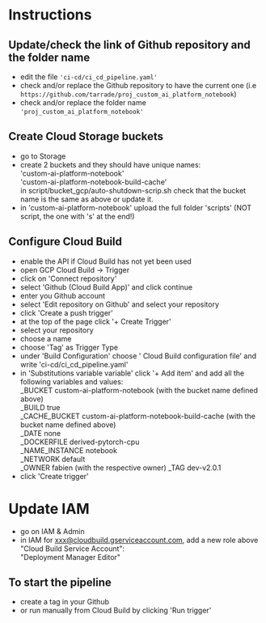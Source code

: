 # Instructions

## Update/check the link of Github repository and the folder name
- edit the file `'ci-cd/ci_cd_pipeline.yaml'`
- check and/or replace the Github repository to have the current one (i.e `https://github.com/tarrade/proj_custom_ai_platform_notebook`)
- check and/or replace the folder name `'proj_custom_ai_platform_notebook'`

## Create Cloud Storage buckets
- go to Storage
- create 2 buckets and they should have unique names:  
  'custom-ai-platform-notebook'  
  'custom-ai-platform-notebook-build-cache'  
  in script/bucket_gcp/auto-shutdown-scrip.sh check that the bucket name is the same as above or update it.
 - in 'custom-ai-platform-notebook' upload the full folder 'scripts' (NOT script, the one with 's' at the end!)

## Configure Cloud Build
- enable the API if Cloud Build has not yet been used
- open GCP Cloud Build -> Trigger
- click on 'Connect repository'
- select 'Github (Cloud Build App)' and click continue
- enter you Github account
- select 'Edit repository on Github' and select your repository
- click 'Create a push trigger'
- at the top of the page click '+ Create  Trigger'
- select your repository
- choose a name
- choose 'Tag' as Trigger Type
- under 'Build Configuration' choose ' Cloud Build configuration file' and write 'ci-cd/ci_cd_pipeline.yaml'
- in 'Substitutions variable variable' click '+ Add item' and add all the following variables and values:    
  _BUCKET custom-ai-platform-notebook (with the bucket name defined above)  
  _BUILD true  
  _CACHE_BUCKET custom-ai-platform-notebook-build-cache (with the bucket name defined above)  
  _DATE none  
  _DOCKERFILE derived-pytorch-cpu  
  _NAME_INSTANCE notebook  
  _NETWORK default  
  _OWNER fabien (with the respective owner)
  _TAG dev-v2.0.1 
- click 'Create trigger' 

# Update IAM
- go on IAM & Admin
- in IAM for xxx@cloudbuild.gserviceaccount.com, add a new role above "Cloud Build Service Account":  
  "Deployment Manager Editor"

## To start the pipeline
- create a tag in your Github
- or run manually from Cloud Build by clicking 'Run trigger'